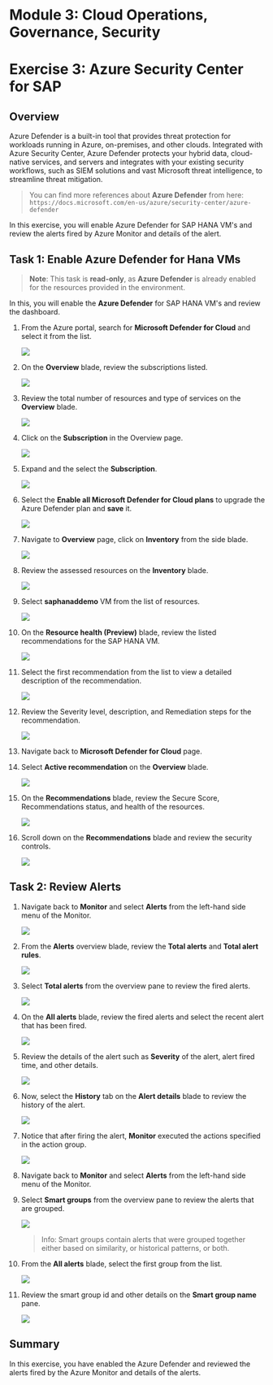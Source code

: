 # Module 3: Cloud Operations, Governance, Security

# Exercise 3: Azure Security Center for SAP 

## Overview

Azure Defender is a built-in tool that provides threat protection for workloads running in Azure, on-premises, and other clouds. Integrated with Azure Security Center, Azure Defender protects your hybrid data, cloud-native services, and servers and integrates with your existing security workflows, such as SIEM solutions and vast Microsoft threat intelligence, to streamline threat mitigation.

> You can find more references about **Azure Defender** from here: `https://docs.microsoft.com/en-us/azure/security-center/azure-defender`

In this exercise, you will enable Azure Defender for SAP HANA VM's and review the alerts fired by Azure Monitor and details of the alert.

## Task 1: Enable Azure Defender for Hana VMs 

> **Note**: This task is **read-only**, as **Azure Defender** is already enabled for the resources provided in the environment.

In this, you will enable the **Azure Defender** for SAP HANA VM's and review the dashboard.

1. From the Azure portal, search for **Microsoft Defender for Cloud** and select it from the list.

   ![](https://github.com/Shivashant25/AVW-SAP-on-Azure/blob/main/media/m3e3t1s1.png?raw=true)

1. On the **Overview** blade, review the subscriptions listed.

   ![](https://github.com/Shivashant25/AVW-SAP-on-Azure/blob/main/media/m3e3t1s3.1.png?raw=true)

1. Review the total number of resources and type of services on the **Overview** blade.

   ![](https://github.com/Shivashant25/AVW-SAP-on-Azure/blob/main/media/m3e3t1s4.1.png?raw=true)
   
1. Click on the **Subscription** in the Overview page.

   ![](https://github.com/Shivashant25/AVW-SAP-on-Azure/blob/main/media/m3e3t1s3.1.png?raw=true)
   
1. Expand and the select the **Subscription**.

   ![](https://github.com/Shivashant25/AVW-SAP-on-Azure/blob/main/media/m3e3t1s5.1.1.png?raw=true)

1. Select the **Enable all Microsoft Defender for Cloud plans** to upgrade the Azure Defender plan and **save** it.

   ![](https://github.com/Shivashant25/AVW-SAP-on-Azure/blob/main/media/m3e3t1s5.1.2.png?raw=true)
   
1. Navigate to **Overview** page, click on **Inventory** from the side blade.

   ![](https://github.com/Shivashant25/AVW-SAP-on-Azure/blob/main/media/m3e3t1s8.1.png?raw=true)

1. Review the assessed resources on the **Inventory** blade.

   ![](https://github.com/CloudLabsAI-Azure/AIW-SAP-on-Azure/blob/main/media/M3-p2-Ex3-securitycenter-9.png?raw=true)

1. Select **saphanaddemo** VM from the list of resources.

   ![](https://github.com/CloudLabsAI-Azure/AIW-SAP-on-Azure/blob/main/media/M3-p2-Ex3-securitycenter-10.png?raw=true)

1. On the **Resource health (Preview)** blade,  review the listed recommendations for the SAP HANA VM.

   ![](https://github.com/CloudLabsAI-Azure/AIW-SAP-on-Azure/blob/main/media/M3-p2-Ex3-securitycenter-11.png?raw=true)

1. Select the first recommendation from the list to view a detailed description of the recommendation.

   ![](https://github.com/CloudLabsAI-Azure/AIW-SAP-on-Azure/blob/main/media/M3-p2-Ex3-securitycenter-12.png?raw=true)

1. Review the Severity level, description, and Remediation steps for the recommendation.

   ![](https://github.com/CloudLabsAI-Azure/AIW-SAP-on-Azure/blob/main/media/M3-p2-Ex3-securitycenter-13.png?raw=true)

1. Navigate back to **Microsoft Defender for Cloud** page.
 
1. Select **Active recommendation** on the **Overview** blade.

   ![](https://github.com/Shivashant25/AVW-SAP-on-Azure/blob/main/media/m3e3t1s19.png?raw=true)

1. On the **Recommendations** blade, review the Secure Score, Recommendations status, and health of the resources.

   ![](https://github.com/CloudLabsAI-Azure/AIW-SAP-on-Azure/blob/main/media/M3-p2-Ex3-securitycenter-15.png?raw=true)

1. Scroll down on the **Recommendations** blade and review the security controls.

   ![](https://github.com/CloudLabsAI-Azure/AIW-SAP-on-Azure/blob/main/media/M3-p2-Ex3-securitycenter-16.png?raw=true)


## Task 2: Review Alerts

1. Navigate back to **Monitor** and select **Alerts** from the left-hand side menu of the Monitor.

   ![](https://github.com/CloudLabsAI-Azure/AIW-SAP-on-Azure/blob/main/media/M3-p2-Ex3-alert-2.png?raw=true)

1. From the **Alerts** overview blade, review the **Total alerts** and **Total alert rules**.

   ![](https://github.com/CloudLabsAI-Azure/AIW-SAP-on-Azure/blob/main/media/M3-p2-Ex3-reviewalerts-1.png?raw=true)

1. Select **Total alerts** from the overview pane to review the fired alerts.

   ![](https://github.com/CloudLabsAI-Azure/AIW-SAP-on-Azure/blob/main/media/M3-p2-Ex3-reviewalerts-2.png?raw=true)
   
1. On the **All alerts** blade, review the fired alerts and select the recent alert that has been fired.

   ![](https://github.com/CloudLabsAI-Azure/AIW-SAP-on-Azure/blob/main/media/M3-p2-Ex3-reviewalerts-3.png?raw=true)

1. Review the details of the alert such as **Severity** of the alert, alert fired time, and other details.

   ![](https://github.com/CloudLabsAI-Azure/AIW-SAP-on-Azure/blob/main/media/M3-p2-Ex3-reviewalerts-4.png?raw=true) 

1. Now, select the **History** tab on the **Alert details** blade to review the history of the alert.

   ![](https://github.com/CloudLabsAI-Azure/AIW-SAP-on-Azure/blob/main/media/M3-p2-Ex3-reviewalerts-7.png?raw=true)

1. Notice that after firing the alert, **Monitor** executed the actions specified in the action group.

   ![](https://github.com/CloudLabsAI-Azure/AIW-SAP-on-Azure/blob/main/media/M3-p2-Ex3-reviewalerts-8.png?raw=true)

1. Navigate back to **Monitor** and select **Alerts** from the left-hand side menu of the Monitor.

1. Select **Smart groups** from the overview pane to review the alerts that are grouped.

   ![](https://github.com/CloudLabsAI-Azure/AIW-SAP-on-Azure/blob/main/media/M3-p2-Ex3-reviewalerts-9.png?raw=true)

   > Info: Smart groups contain alerts that were grouped together either based on similarity, or historical patterns, or both.

1. From the **All alerts** blade, select the first group from the list.

   ![](https://github.com/CloudLabsAI-Azure/AIW-SAP-on-Azure/blob/main/media/M3-p2-Ex3-reviewalerts-10.png?raw=true)

1. Review the smart group id and other details on the **Smart group name** pane.

   ![](https://github.com/CloudLabsAI-Azure/AIW-SAP-on-Azure/blob/main/media/M3-p2-Ex3-reviewalerts-11.png?raw=true)


## Summary

In this exercise, you have enabled the Azure Defender and reviewed the alerts fired by the Azure Monitor and details of the alerts.
